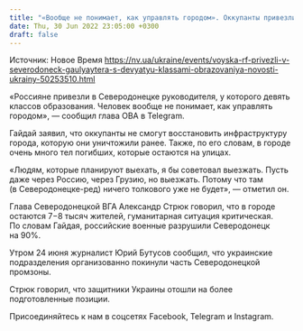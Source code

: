 ```yaml
---
title: "«Вообще не понимает, как управлять городом». Оккупанты привезли в Северодонецк гауляйтера с девятью классами образования — Гайдай"
date: Thu, 30 Jun 2022 23:05:00 +0300
draft: false
---
```

Источник: Новое Время https://nv.ua/ukraine/events/voyska-rf-privezli-v-severodoneck-gaulyaytera-s-devyatyu-klassami-obrazovaniya-novosti-ukrainy-50253510.html


«Россияне привезли в Северодонецке руководителя, у которого девять классов образования. Человек вообще не понимает, как управлять городом», — сообщил глава ОВА в Telegram.

Гайдай заявил, что оккупанты не смогут восстановить инфраструктуру города, которую они уничтожили ранее. Также, по его словам, в городе очень много тел погибших, которые остаются на улицах. 

«Людям, которые планируют выехать, я бы советовал выезжать. Пусть даже через Россию, через Грузию, но выезжать. Потому что там (в Северодонецке-ред) ничего толкового уже не будет», — отметил он.

Глава Северодонецкой ВГА Александр Стрюк говорил, что в городе остаются 7−8 тысяч жителей, гуманитарная ситуация критическая. По словам Гайдая, российские военные разрушили Северодонецк на 90%.

Утром 24 июня журналист Юрий Бутусов сообщил, что украинские подразделения организованно покинули часть Северодонецкой промзоны.

Стрюк говорил, что защитники Украины отошли на более подготовленные позиции.

Присоединяйтесь к нам в соцсетях Facebook, Telegram и Instagram.
